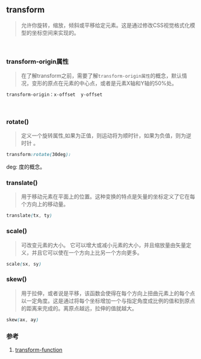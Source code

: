 ## transform
> 允许你旋转，缩放，倾斜或平移给定元素。这是通过修改CSS视觉格式化模型的坐标空间来实现的。

<br />

### transform-origin属性
> 在了解transform之前，需要了解`transform-origin属性`的概念，默认情况，变形的原点在元素的中心点，或者是元素X轴和Y轴的50%处。

```css
transform-origin：x-offset  y-offset
```

<br />


### rotate()
>  定义一个旋转属性,如果为正值，则运动将为顺时针，如果为负值，则为逆时针 。
```css
transform:rotate(30deg):
```

deg: 度的概念。

### translate()
> 用于移动元素在平面上的位置。这种变换的特点是矢量的坐标定义了它在每个方向上的移动量。
```css
translate(tx, ty)
```

### scale()
> 可改变元素的大小。 它可以增大或减小元素的大小，并且缩放量由矢量定义，并且它可以使在一个方向上比另一个方向更多。

```css
scale(sx, sy)
```
### skew()
> 用于拉伸，或者说是平移，该函数会使得在每个方向上扭曲元素上的每个点以一定角度。这是通过将每个坐标增加一个与指定角度成比例的值和到原点的距离来完成的。离原点越远，拉伸的值就越大。

```css
skew(ax, ay)
``` 

### 参考
1. [transform-function](https://developer.mozilla.org/zh-CN/docs/Web/CSS/transform-function)